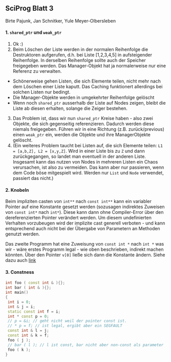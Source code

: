 ## SciProg Blatt 3
Birte Pajunk, Jan Schnitker, Yule Meyer-Olbersleben


#### 1. `shared_ptr` und `weak_ptr`
1. Ok :)
2. Beim Löschen der Liste werden in der normalen Reihenfolge die Destruktoren aufgerufen, d.h. bei Liste [1,2,3,4,5] in aufsteigender Reihenfolge. In derselben Reihenfolge sollte auch der Speicher freigegeben werden. Das Manager-Objekt hat ja normalerweise nur eine Referenz zu verwalten.
  - Schönerweise gehen Listen, die sich Elemente teilen, nicht mehr nach dem Löschen einer Liste kaputt. Das Caching funktionert allerdings bei solchen Listen nur bedingt.
  - Die Manager-Objekte werden in umgekehrter Reihenfolge gelöscht
  - Wenn noch `shared_ptr` ausserhalb der Liste auf Nodes zeigen, bleibt die Liste ab diesen erhalten, solange die Zeiger bestehen.
3. Das Problem ist, dass wir nun `shared_ptr` Kreise haben - also zwei Objekte, die sich gegenseitig referenzieren. Dadurch werden diese niemals freigegeben. Führen wir in eine Richtung (z.B. zurück/previous) einen `weak_ptr` ein, werden die Objekte und ihre ManagerObjekte gelöscht.
4. (Ein weiteres Problem taucht bei Listen auf, die sich Elemente teilen:
  `L1 = [a,b,Z], L2 = [x,y,Z]`. Wird in einer Liste bis zu `Z` und dann zurückgegangen, so landet man eventuell in der anderen Liste. Insgesamt kann das nutzen von Nodes in mehreren Listen ein Chaos verursachen, ist also zu vermeiden. Das kann aber nur passieren, wenn dem Code böse mitgespielt wird. Werden nur `List` und `Node` verwendet, passiert das nicht.)

#### 2. Knobeln
Beim impliziten casten von `int**` nach `const int**` kann ein variabler Pointer auf eine Konstante gesetzt werden (sozusagen indirektes Zuweisen von `const int*` nach `int*`). Diese kann dann ohne Compiler-Error über den dereferenzierten Pointer verändert werden.
Um diesem undefinierten Verhalten vorzubeugen wird der implizite cast generell verboten - und kann entsprechend auch nicht bei der Übergabe von Parametern an Methoden genutzt werden.

Das zweite Programm hat eine Zuweisung von `const int *` nach `int *` was wir - wäre erstes Programm legal - wie oben beschrieben, indirekt machen könnten. Über den Pointer `v[0]` ließe sich dann die Konstante ändern.
Siehe dazu auch [link](https://web.archive.org/web/20130227025936/http://www.parashift.com/c++-faq-lite/constptrptr-conversion.html)

#### 3. Constness
 ```C++
 int foo ( const int & ){};
 int bar ( int & ){};
 int main()
 {
  int i = 0;
  int & j = i;
  static const int f = i;
  int * const p = 0;
  // p = &i; // geht nicht weil der pointer const ist.
  // * p = f; // ist legal, ergibt aber ein SEGFAULT
  const int & l = j;
  const int & k = f;
  foo ( j );
  // bar ( l ); // l ist const, bar nicht aber non-const als parameter
  foo ( k );
 }
```
